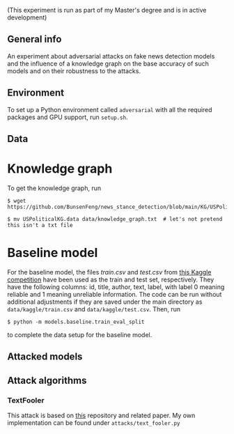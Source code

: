 (This experiment is run as part of my Master's degree and is in active development)

## General info

An experiment about adversarial attacks on fake news detection models and the influence
of a knowledge graph on the base accuracy of such models and on their robustness to
the attacks.

## Environment

To set up a Python environment called `adversarial` with all the required packages and 
GPU support, run `setup.sh`.

## Data

# Knowledge graph
To get the knowledge graph, run

```
$ wget https://github.com/BunsenFeng/news_stance_detection/blob/main/KG/USPoliticalKG.data

$ mv USPoliticalKG.data data/knowledge_graph.txt  # let's not pretend this isn't a txt file
```

# Baseline model

For the baseline model, the files *train.csv* and *test.csv* from 
[this Kaggle competition](https://www.kaggle.com/competitions/fake-news/data) have been used as the
train and test set, respectively. They have  the following columns: id, title, author, text, label, 
with label 0 meaning  reliable and 1 meaning unreliable information. The code can be run without 
additional adjustments if they are saved under the main directory as 
`data/kaggle/train.csv` and `data/kaggle/test.csv`.  Then, run

`$ python -m models.baseline.train_eval_split`

to complete the data setup for the baseline model.


## Attacked models

## Attack algorithms

### TextFooler

This attack is based on [this](https://github.com/jind11/TextFooler?fbclid=IwAR1PyCLr8kNDfQi8MKGhujfxG2iYCQKbs6NleA8vfkx5ATosiAI0VABHw28)
repository and related paper. My own implementation can be found under 
`attacks/text_fooler.py`
